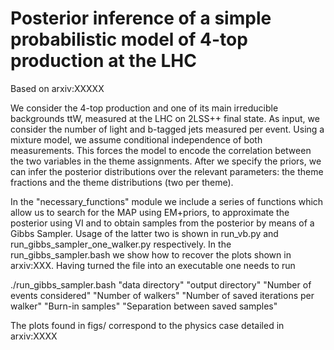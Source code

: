 # Posterior inference of a simple probabilistic model of 4-top production at the LHC

Based on arxiv:XXXXX

We consider the 4-top production and one of its main irreducible backgrounds ttW, measured at the LHC on 2LSS++ final state. As input, we consider the number of light and b-tagged jets measured per event. Using a mixture model, we assume conditional independence of both measurements. This forces the model to encode the correlation between the two variables in the theme assignments. After we specify the priors, we can infer the posterior distributions over the relevant parameters: the theme fractions and the theme distributions (two per theme). 

In the "necessary_functions" module we include a series of functions which allow us to search for the MAP using EM+priors, to approximate the posterior using VI and to obtain samples from the posterior by means of a Gibbs Sampler. Usage of the latter two is shown in run_vb.py and run_gibbs_sampler_one_walker.py respectively. In the run_gibbs_sampler.bash we show how to recover the plots shown in arxiv:XXX. Having turned the file into an executable one needs to run

./run_gibbs_sampler.bash "data directory" "output directory" "Number of events considered" "Number of walkers" "Number of saved iterations per walker" "Burn-in samples" "Separation between saved samples"

The plots found in figs/ correspond to the physics case detailed in arxiv:XXXX
